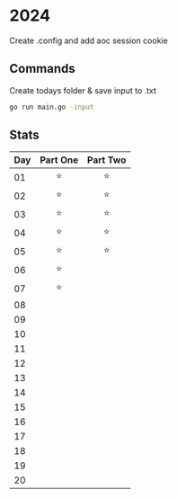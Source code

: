 # 2024

Create .config and add aoc session cookie

## Commands

Create todays folder & save input to .txt

```sh
go run main.go -input
```

## Stats

| Day | Part One | Part Two |
| --- | :------: | :------: |
| 01  |    ⭐    |    ⭐    |
| 02  |    ⭐    |    ⭐    |
| 03  |    ⭐    |    ⭐    |
| 04  |    ⭐    |    ⭐    |
| 05  |    ⭐    |    ⭐    |
| 06  |    ⭐    |
| 07  |    ⭐    |
| 08  |          |
| 09  |          |
| 10  |          |
| 11  |          |
| 12  |          |
| 13  |          |
| 14  |          |
| 15  |          |
| 16  |          |
| 17  |          |
| 18  |          |
| 19  |          |
| 20  |          |
